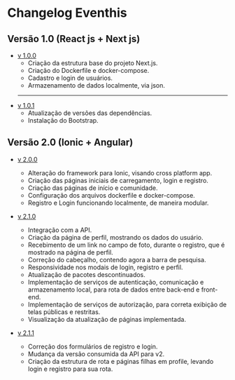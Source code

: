 # Changelog Eventhis
## Versão 1.0 (React js + Next js)
- [v 1.0.0](https://github.com/S204-Inatel-2023-2/binaryhorizon_eventhis_front/pull/3)
    - Criação da estrutura base do projeto Next.js.
    - Criação do Dockerfile e docker-compose.
    - Cadastro e login de usuários.
    - Armazenamento de dados localmente, via json.
    ---
- [v 1.0.1](https://github.com/S204-Inatel-2023-2/binaryhorizon_eventhis_front/pull/4)
    - Atualização de versões das dependências.
    - Instalação do Bootstrap.

## Versão 2.0 (Ionic + Angular)
- [v 2.0.0](https://github.com/S204-Inatel-2023-2/binaryhorizon_eventhis_front/pull/9)
    - Alteração do framework para Ionic, visando cross platform app.
    - Criação das páginas iniciais de carregamento, login e registro.
    - Criação das páginas de início e comunidade.
    - Configuração dos arquivos dockerfile e docker-compose.
    - Registro e Login funcionando localmente, de maneira modular.

- [v 2.1.0](https://github.com/S204-Inatel-2023-2/binaryhorizon_eventhis_front/pull/10)
    - Integração com a API.
    - Criação da página de perfil, mostrando os dados do usuário.
    - Recebimento de um link no campo de foto, durante o registro, que é mostrado na página de perfil.
    - Correção do cabeçalho, contendo agora a barra de pesquisa.
    - Responsividade nos modais de login, registro e perfil.
    - Atualização de pacotes descontinuados.
    - Implementação de serviços de autenticação, comunicação e armazenamento local, para rota de dados entre back-end e front-end.
    - Implementação de serviços de autorização, para correta exibição de telas públicas e restritas.
    - Visualização da atualização de páginas implementada.

- [v 2.1.1](https://github.com/S204-Inatel-2023-2/binaryhorizon_eventhis_front/pull/12)
    - Correção dos formulários de registro e login.
    - Mudança da versão consumida da API para v2.
    - Criação da estrutura de rota e páginas filhas em profile, levando login e registro para sua rota.